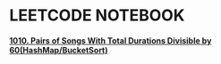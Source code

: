 # LEETCODE NOTEBOOK

#### [1010. Pairs of Songs With Total Durations Divisible by 60(HashMap/BucketSort)](https://github.com/hungrylz/leetcode/blob/master/1010.%20Pairs%20of%20Songs%20With%20Total%20Durations%20Divisible%20by%2060)
